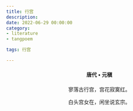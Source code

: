 ```yaml
---
title: 行宫
description:
date: 2022-06-29 00:00:00
category:
- literature
- tangpoem

tags: 行宫

---
```


<div id="poem-author">
唐代 • 元稹
</div>
<div id="poem-body">
<p class="poem-paragraph">寥落古行宫，宫花寂寞红。</p>
<p class="poem-paragraph">白头宫女在，闲坐说玄宗。</p>

</div>

<style>

#poem-author {
    width: 100%;
    text-align: center;
    margin: 20px 0;
    font-weight: bold;
}
#poem-body {
    width: 100%;
    text-align: center;
}
.poem-paragraph {
    font-family: "仿宋"
}

</style>